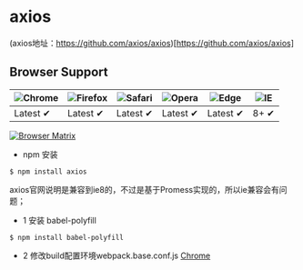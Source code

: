# axios

(axios地址：https://github.com/axios/axios)[https://github.com/axios/axios]


## Browser Support

![Chrome](https://raw.github.com/alrra/browser-logos/master/src/chrome/chrome_48x48.png) | ![Firefox](https://raw.github.com/alrra/browser-logos/master/src/firefox/firefox_48x48.png) | ![Safari](https://raw.github.com/alrra/browser-logos/master/src/safari/safari_48x48.png) | ![Opera](https://raw.github.com/alrra/browser-logos/master/src/opera/opera_48x48.png) | ![Edge](https://raw.github.com/alrra/browser-logos/master/src/edge/edge_48x48.png) | ![IE](https://raw.github.com/alrra/browser-logos/master/src/archive/internet-explorer_9-11/internet-explorer_9-11_48x48.png) |
--- | --- | --- | --- | --- | --- |
Latest ✔ | Latest ✔ | Latest ✔ | Latest ✔ | Latest ✔ | 8+ ✔ |

[![Browser Matrix](https://saucelabs.com/open_sauce/build_matrix/axios.svg)](https://saucelabs.com/u/axios)


- npm 安装

```
$ npm install axios
```

axios官网说明是兼容到ie8的，不过是基于Promess实现的，所以ie兼容会有问题；

- 1 安装 babel-polyfill 

```
$ npm install babel-polyfill
```

- 2 修改build配置环境webpack.base.conf.js
[Chrome](https://raw.github.com/alrra/browser-logos/master/src/chrome/chrome_48x48.png)

